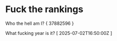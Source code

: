 # Fuck the rankings

Who the hell am I?
{ 37882596 }

What fucking year is it?
[ 2025-07-02T16:50:00Z ]

